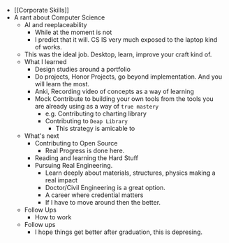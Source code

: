- [[Corporate Skills]]
- A rant about Computer Science
	- AI and reeplaceability
		- While at the moment is not
		- I predict that it will. CS IS very much exposed to the laptop kind of works.
	- This was the ideal job. Desktop, learn, improve your craft kind of.
	- What I learned
		- Design studies around a portfolio
		- Do projects, Honor Projects, go beyond implementation. And you will learn the most.
		- Anki, Recording video of concepts as a way of learning
		- Mock Contribute to building your own tools from the tools you are already using as a way of `true mastery`
			- e.g. Contributing to charting library
			- Contributing to `Deap Library`
				- This strategy is amicable to
	- What's next
		- Contributing to Open Source
			- Real Progress is done here.
		- Reading and learning the Hard Stuff
		- Pursuing Real Engineering.
			- Learn deeply about materials, structures, physics making a real impact
			- Doctor/Civil Engineering is a great option.
			- A career where credential matters
			- If I have to move around then the better.
	- Follow Ups
		- How to work
	- Follow ups
		- I hope things get better after graduation, this is depresing.